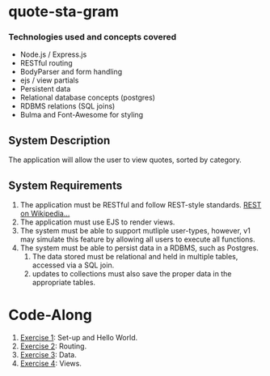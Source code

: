 # quote-sta-gram

### Technologies used and concepts covered

* Node.js / Express.js
* RESTful routing
* BodyParser and form handling
* ejs / view partials
* Persistent data
* Relational database concepts (postgres)
* RDBMS relations (SQL joins)
* Bulma and Font-Awesome for styling

## System Description

The application will allow the user to view quotes, sorted by category. 

## System Requirements

1. The application must be RESTful and follow REST-style standards. [REST on Wikipedia…](https://en.wikipedia.org/wiki/Representational_state_transfer)
1. The application must use EJS to render views. 
1. The system must be able to support mutliple user-types, however, v1 may simulate this feature by allowing all users to execute all functions. 
1. The system must be able to persist data in a RDBMS, such as Postgres.
	1. The data stored must be relational and held in multiple tables, accessed via a SQL join. 
	1. updates to collections must also save the proper data in the appropriate tables. 

# Code-Along
1. [Exercise 1](exercises/exercise-01.md): Set-up and Hello World.
2. [Exercise 2](exercises/exercise-02.md): Routing.
3. [Exercise 3](exercises/exercise-03.md): Data.
3. [Exercise 4](exercises/exercise-04.md): Views.
